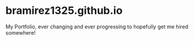 # bramirez1325.github.io
My Portfolio, ever changing and ever progressing to hopefully get me hired somewhere!
